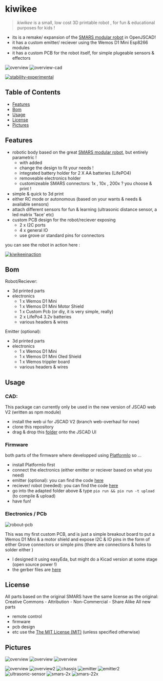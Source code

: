 # kiwikee

>*kiwikee* is a small, low cost 3D printable robot , for fun & educational purposes for kids !
- its is a remake/ expansion of the [SMARS modular robot](https://www.thingiverse.com/thing:2662828) in OpenJSCAD!
- it has a custom emitter/ reciever using the Wemos D1 Mini Esp8266 modules
- it has a custom PCB for the robot itself, for simple plugeable sensors & effectors

![overview](./docs/kiwikee.jpg)
![overview-cad](./cad/kiwikee/docs/overview2.png)

[![stability-experimental](https://img.shields.io/badge/stability-experimental-orange.svg)](https://github.com/emersion/stability-badges#experimental)


## Table of Contents

- [Features](#features)
- [Bom](#bom)
- [Usage](#usage)
- [License](#license)
- [Pictures](#pictures)

## Features

- robotic body based on the great [SMARS modular robot](https://www.thingiverse.com/thing:2662828), but entirely parametric !
  - with added 
  - change the design to fit your needs !
  - integrated battery holder for 2 X AA batteries (LifePO4)
  - removeable electronics holder
  - customizeable SMARS connectors: 1x , 10x , 200x ? you choose & print !
- simple & quick to 3d print
- either RC mode or autonomous (based on your wants & needs & available sensors)
- attach different sensors for fun & learning (ultrasonic distance sensor, a led matrix 'face' etc)
- custom PCB design for the robot/reciever exposing 
  - 2 x I2C ports
  - 4 x general IO
  - use grove or standard pins for connectors

you can see the robot in action here :

[![kiwikeeinaction](https://img.youtube.com/vi/v64-LwME9pc/0.jpg)](https://www.youtube.com/watch?v=v64-LwME9pc)

## Bom

Robot/Reciever:
- 3d printed parts
- electronics
  - 1 x Wemos D1 Mini
  - 1 x Wemos D1 Mini Motor Shield
  - 1 x Custom Pcb (or diy, it is very simple, really)
  - 2 x LifePo4 3.2v batteries
  - various headers & wires

Emitter (optional):
- 3d printed parts
- electronics
  - 1 x Wemos D1 Mini
  - 1 x Wemos D1 Mini Oled Shield
  - 1 x Wemos trippler board
  - various headers & wires

## Usage

### CAD: 
This package can currently only be used in the new version of JSCAD web V2 (written as npm module)
- install the web ui for JSCAD V2 (branch web-overhaul for now)
- clone this repository
- drag & drop this [folder](./cad/kiwikee) onto the JSCAD UI

### Firmware

both parts of the firmware where developped using [PlatformIo](https://platformio.org/) so ...
- install PlatformIo first
- connect the electronics (either emitter or reciever based on what you need)
-  emitter (optional): you can find the code [here](./firmware-emitter)
-  reciever/ robot (needed): you can find the code [here](./firmware-reciever)
- go into the adapted folder above & type ```pio run && pio run -t upload``` (to compile & upload)
- have fun!

### Electronics / PCb 

![robout-pcb](./docs/robout-pcb.png)

This was my first custom PCB, and is just a simple breakout board to put a Wemos D1 Mini & a motor shield
and expose I2C & IO pins in the form of either Grove connectors or simple pins (there are connections & holes to 
solder either )
- I designed it using easyEda, but might do a Kicad version at some stage (open source power !)
- the gerber files are [here](./electronics)


## License

All parts based on the original SMARS have the same license as the original: 
 Creative Commons - Attribution - Non-Commercial - Share Alike
All new parts 
- remote control 
- firmware
- pcb design
- etc
use the [The MIT License (MIT)](./LICENSE)
(unless specified otherwise)

## Pictures

![overview](./docs/open-overview.jpg)
![overview](./docs/open-overview2.jpg)
![overview](./docs/outer-overview2.jpg)


![overview](./cad/kiwikee/docs/overview.png)
![overview2](./cad/kiwikee/docs/overview2.png)
![chassis](./cad/kiwikee/docs/chassis.png)
![emitter](./cad/kiwikee/docs/emitter-internal.png)
![emitter2](./cad/kiwikee/docs/emitter-overview.png)
![ultrasonic-sensor](./cad/kiwikee/docs/ultrasonic-sensor.png)
![smars-2x](./cad/kiwikee/docs/smars-2x-connector.png)
![smars-22x](./cad/kiwikee/docs/smars-22x-connector.png)

